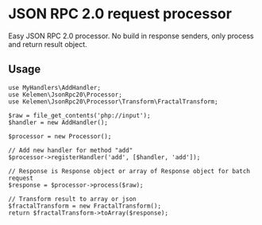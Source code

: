 JSON RPC 2.0 request processor
============

Easy JSON RPC 2.0 processor. No build in response senders, only process and return result object.

Usage
------------

```
use MyHandlers\AddHandler;
use Kelemen\JsonRpc20\Processor;
use Kelemen\JsonRpc20\Processor\Transform\FractalTransform;

$raw = file_get_contents('php://input');
$handler = new AddHandler();

$processor = new Processor();

// Add new handler for method "add"
$processor->registerHandler('add', [$handler, 'add']);

// Response is Response object or array of Response object for batch request
$response = $processor->process($raw);

// Transform result to array or json
$fractalTransform = new FractalTransform();
return $fractalTransform->toArray($response);
```